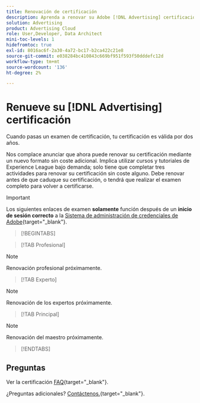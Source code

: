 ```yaml
---
title: Renovación de certificación
description: Aprenda a renovar su Adobe [!DNL Advertising] certificación antes de que caduque.
solution: Advertising
product: Advertising Cloud
role: User,Developer, Data Architect
mini-toc-levels: 1
hidefromtoc: true
exl-id: 8016ac6f-2a30-4a72-bc17-b2ca422c21e8
source-git-commit: e038284bc410843c669bf951f593f50dddefc12d
workflow-type: tm+mt
source-wordcount: '136'
ht-degree: 2%

---
```


# Renueve su [!DNL Advertising] certificación

Cuando pasas un examen de certificación, tu certificación es válida por dos años.

Nos complace anunciar que ahora puede renovar su certificación mediante un nuevo formato sin coste adicional. Implica utilizar cursos y tutoriales de Experience League bajo demanda; solo tiene que completar tres actividades para renovar su certificación sin coste alguno. Debe renovar antes de que caduque su certificación, o tendrá que realizar el examen completo para volver a certificarse.

>[!IMPORTANT]
>
>Los siguientes enlaces de examen **solamente** función después de un **inicio de sesión correcto** a la [Sistema de administración de credenciales de Adobe](https://www.certmetrics.com/adobe){target="_blank"}.

>[!BEGINTABS]

>[!TAB Profesional]

>[!NOTE]
>
>Renovación profesional próximamente.

>[!TAB Experto]

>[!NOTE]
>
>Renovación de los expertos próximamente.

>[!TAB Principal]

>[!NOTE]
>
>Renovación del maestro próximamente.

>[!ENDTABS]

## Preguntas

Ver la certificación [FAQ](https://experienceleague.adobe.com/docs/certification/certification/faq.html){target="_blank"}.

¿Preguntas adicionales? [Contáctenos.](mailto:certif@adobe.com){target="_blank"}.
